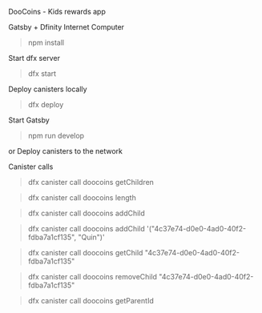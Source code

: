 DooCoins - Kids rewards app

Gatsby + Dfinity Internet Computer

> npm install

Start dfx server

> dfx start

Deploy canisters locally

> dfx deploy

Start Gatsby

> npm run develop

or Deploy canisters to the network

>

Canister calls

> dfx canister call doocoins getChildren

> dfx canister call doocoins length

> dfx canister call doocoins addChild

> dfx canister call doocoins addChild '("4c37e74-d0e0-4ad0-40f2-fdba7a1cf135", "Quin")'

> dfx canister call doocoins getChild "4c37e74-d0e0-4ad0-40f2-fdba7a1cf135"

> dfx canister call doocoins removeChild "4c37e74-d0e0-4ad0-40f2-fdba7a1cf135"

> dfx canister call doocoins getParentId
